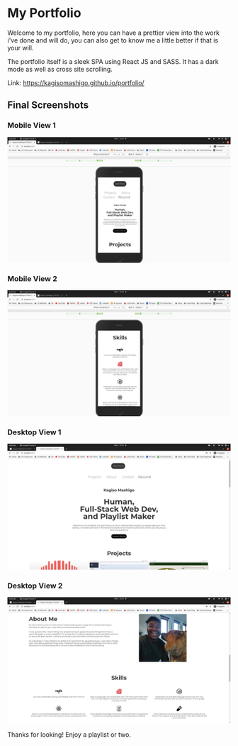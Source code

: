 # My Portfolio

Welcome to my portfolio, here you can have a prettier view into the work i've done and will do, you can also get to know me a little better if that is your will.

The portfolio itself is a sleek SPA using React JS and SASS. It has a dark mode as well as cross site scrolling.

Link: https://kagisomashigo.github.io/portfolio/


## Final Screenshots

### Mobile View 1
!["Landing Page"](https://github.com/KagisoMashigo/portfolio/blob/master/docs/Screenshot%20from%202021-02-04%2013-25-05.png?raw=true)
### Mobile View 2
!["User Homepage"](https://github.com/KagisoMashigo/portfolio/blob/master/docs/Screenshot%20from%202021-02-04%2013-25-17.png?raw=true)
### Desktop View 1
!["Search"](https://github.com/KagisoMashigo/portfolio/blob/master/docs/Screenshot%20from%202021-02-04%2013-25-30.png?raw=true)
### Desktop View 2
!["Song Preview"](https://github.com/KagisoMashigo/portfolio/blob/master/docs/Screenshot%20from%202021-02-04%2013-25-40.png?raw=true)



Thanks for looking! Enjoy a playlist or two.